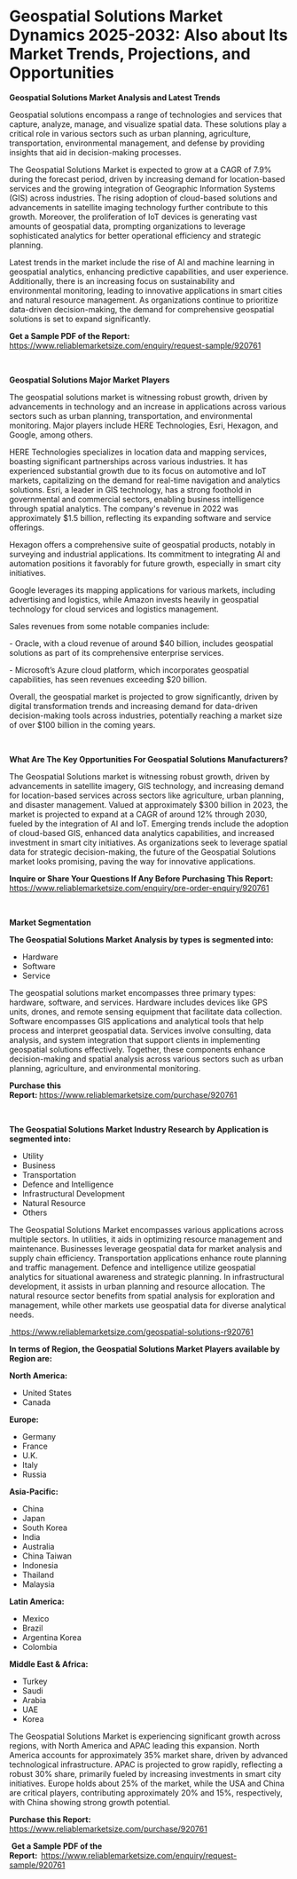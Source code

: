 <p><h1>Geospatial Solutions Market Dynamics 2025-2032: Also about Its Market Trends, Projections, and Opportunities</h1></p><p><strong>Geospatial Solutions Market Analysis and Latest Trends</strong></p>
<p><p>Geospatial solutions encompass a range of technologies and services that capture, analyze, manage, and visualize spatial data. These solutions play a critical role in various sectors such as urban planning, agriculture, transportation, environmental management, and defense by providing insights that aid in decision-making processes.</p><p>The Geospatial Solutions Market is expected to grow at a CAGR of 7.9% during the forecast period, driven by increasing demand for location-based services and the growing integration of Geographic Information Systems (GIS) across industries. The rising adoption of cloud-based solutions and advancements in satellite imaging technology further contribute to this growth. Moreover, the proliferation of IoT devices is generating vast amounts of geospatial data, prompting organizations to leverage sophisticated analytics for better operational efficiency and strategic planning.</p><p>Latest trends in the market include the rise of AI and machine learning in geospatial analytics, enhancing predictive capabilities, and user experience. Additionally, there is an increasing focus on sustainability and environmental monitoring, leading to innovative applications in smart cities and natural resource management. As organizations continue to prioritize data-driven decision-making, the demand for comprehensive geospatial solutions is set to expand significantly.</p></p>
<p><strong>Get a Sample PDF of the Report:&nbsp;</strong> <a href="https://www.reliablemarketsize.com/enquiry/request-sample/920761?utm_campaign=3183&utm_medium=2&utm_source=Github&utm_content=ia&utm_term=18042025&utm_id=geospatial-solutions">https://www.reliablemarketsize.com/enquiry/request-sample/920761</a></p>
<p>&nbsp;</p>
<p><strong>Geospatial Solutions Major Market Players</strong></p>
<p><p>The geospatial solutions market is witnessing robust growth, driven by advancements in technology and an increase in applications across various sectors such as urban planning, transportation, and environmental monitoring. Major players include HERE Technologies, Esri, Hexagon, and Google, among others. </p><p>HERE Technologies specializes in location data and mapping services, boasting significant partnerships across various industries. It has experienced substantial growth due to its focus on automotive and IoT markets, capitalizing on the demand for real-time navigation and analytics solutions. Esri, a leader in GIS technology, has a strong foothold in governmental and commercial sectors, enabling business intelligence through spatial analytics. The company's revenue in 2022 was approximately $1.5 billion, reflecting its expanding software and service offerings. </p><p>Hexagon offers a comprehensive suite of geospatial products, notably in surveying and industrial applications. Its commitment to integrating AI and automation positions it favorably for future growth, especially in smart city initiatives. </p><p>Google leverages its mapping applications for various markets, including advertising and logistics, while Amazon invests heavily in geospatial technology for cloud services and logistics management. </p><p>Sales revenues from some notable companies include: </p><p>- Oracle, with a cloud revenue of around $40 billion, includes geospatial solutions as part of its comprehensive enterprise services.</p><p>- Microsoft’s Azure cloud platform, which incorporates geospatial capabilities, has seen revenues exceeding $20 billion.</p><p>Overall, the geospatial market is projected to grow significantly, driven by digital transformation trends and increasing demand for data-driven decision-making tools across industries, potentially reaching a market size of over $100 billion in the coming years.</p></p>
<p>&nbsp;</p>
<p><strong>What Are The Key Opportunities For Geospatial Solutions Manufacturers?</strong></p>
<p><p>The Geospatial Solutions market is witnessing robust growth, driven by advancements in satellite imagery, GIS technology, and increasing demand for location-based services across sectors like agriculture, urban planning, and disaster management. Valued at approximately $300 billion in 2023, the market is projected to expand at a CAGR of around 12% through 2030, fueled by the integration of AI and IoT. Emerging trends include the adoption of cloud-based GIS, enhanced data analytics capabilities, and increased investment in smart city initiatives. As organizations seek to leverage spatial data for strategic decision-making, the future of the Geospatial Solutions market looks promising, paving the way for innovative applications.</p></p>
<p><strong>Inquire or Share Your Questions If Any Before Purchasing This Report:</strong> <a href="https://www.reliablemarketsize.com/enquiry/pre-order-enquiry/920761?utm_campaign=3183&utm_medium=2&utm_source=Github&utm_content=ia&utm_term=18042025&utm_id=geospatial-solutions">https://www.reliablemarketsize.com/enquiry/pre-order-enquiry/920761</a></p>
<p>&nbsp;</p>
<p><strong>Market Segmentation</strong></p>
<p><strong>The Geospatial Solutions Market Analysis by types is segmented into:</strong></p>
<p><ul><li>Hardware</li><li>Software</li><li>Service</li></ul></p>
<p><p>The geospatial solutions market encompasses three primary types: hardware, software, and services. Hardware includes devices like GPS units, drones, and remote sensing equipment that facilitate data collection. Software encompasses GIS applications and analytical tools that help process and interpret geospatial data. Services involve consulting, data analysis, and system integration that support clients in implementing geospatial solutions effectively. Together, these components enhance decision-making and spatial analysis across various sectors such as urban planning, agriculture, and environmental monitoring.</p></p>
<p><strong>Purchase this Report:&nbsp;</strong><a href="https://www.reliablemarketsize.com/purchase/920761?utm_campaign=3183&utm_medium=2&utm_source=Github&utm_content=ia&utm_term=18042025&utm_id=geospatial-solutions">https://www.reliablemarketsize.com/purchase/920761</a></p>
<p>&nbsp;</p>
<p><strong>The Geospatial Solutions Market Industry Research by Application is segmented into:</strong></p>
<p><ul><li>Utility</li><li>Business</li><li>Transportation</li><li>Defence and Intelligence</li><li>Infrastructural Development</li><li>Natural Resource</li><li>Others</li></ul></p>
<p><p>The Geospatial Solutions Market encompasses various applications across multiple sectors. In utilities, it aids in optimizing resource management and maintenance. Businesses leverage geospatial data for market analysis and supply chain efficiency. Transportation applications enhance route planning and traffic management. Defence and intelligence utilize geospatial analytics for situational awareness and strategic planning. In infrastructural development, it assists in urban planning and resource allocation. The natural resource sector benefits from spatial analysis for exploration and management, while other markets use geospatial data for diverse analytical needs.</p></p>
<p><a href="https://www.reliablemarketsize.com/geospatial-solutions-r920761?utm_campaign=3183&utm_medium=2&utm_source=Github&utm_content=ia&utm_term=18042025&utm_id=geospatial-solutions">&nbsp;https://www.reliablemarketsize.com/geospatial-solutions-r920761</a></p>
<p><strong>In terms of Region, the Geospatial Solutions Market Players available by Region are:</strong></p>
<p>
    <p> <strong> North America: </strong>
        <ul>
            <li>United States</li>
            <li>Canada</li>
        </ul>
        </p> 
    <p> <strong> Europe: </strong>
        <ul>
            <li>Germany</li>
            <li>France</li>
            <li>U.K.</li>
            <li>Italy</li>
            <li>Russia</li>
        </ul>
        </p> 
    <p> <strong> Asia-Pacific: </strong>
        <ul>
            <li>China</li>
            <li>Japan</li>
            <li>South Korea</li>
            <li>India</li>
            <li>Australia</li>
            <li>China Taiwan</li>
            <li>Indonesia</li>
            <li>Thailand</li>
            <li>Malaysia</li>
        </ul>
        </p> 
    <p> <strong> Latin America: </strong>
        <ul>
            <li>Mexico</li>
            <li>Brazil</li>
            <li>Argentina Korea</li>
            <li>Colombia</li>
        </ul>
        </p> 
    <p> <strong> Middle East & Africa: </strong>
        <ul>
            <li>Turkey</li>
            <li>Saudi</li>
            <li>Arabia</li>
            <li>UAE</li>
            <li>Korea</li>
        </ul>
    </p>
    </p>
<p><p>The Geospatial Solutions Market is experiencing significant growth across regions, with North America and APAC leading this expansion. North America accounts for approximately 35% market share, driven by advanced technological infrastructure. APAC is projected to grow rapidly, reflecting a robust 30% share, primarily fueled by increasing investments in smart city initiatives. Europe holds about 25% of the market, while the USA and China are critical players, contributing approximately 20% and 15%, respectively, with China showing strong growth potential.</p></p>
<p><strong>Purchase this Report: </strong><a href="https://www.reliablemarketsize.com/purchase/920761?utm_campaign=3183&utm_medium=2&utm_source=Github&utm_content=ia&utm_term=18042025&utm_id=geospatial-solutions">https://www.reliablemarketsize.com/purchase/920761</a></p>
<p>&nbsp;<strong>Get a Sample PDF of the Report:&nbsp;&nbsp;</strong><a href="https://www.reliablemarketsize.com/enquiry/request-sample/920761?utm_campaign=3183&utm_medium=2&utm_source=Github&utm_content=ia&utm_term=18042025&utm_id=geospatial-solutions">https://www.reliablemarketsize.com/enquiry/request-sample/920761</a></p>
<p><strong></strong></p>
<p><p></p><p></p><p></p></p>
